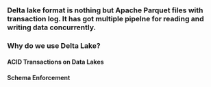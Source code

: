 ### Delta lake format is nothing but Apache Parquet files with transaction log. It has got multiple pipelne for reading and writing data concurrently.

### Why do we use Delta Lake?
#### ACID Transactions on Data Lakes
#### Schema Enforcement
